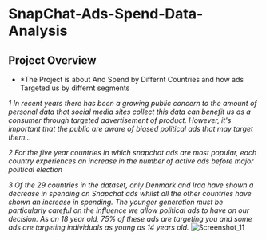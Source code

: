 # SnapChat-Ads-Spend-Data-Analysis

## Project Overview

* *The Project is about And Spend by Differnt Countries and how ads Targeted us by differnt segments

*1 In recent years there has been a growing public concern to the amount of personal data that social media sites collect this data can  benefit us as a consumer through targeted advertisement of product. However, it's important that the public are aware of biased political ads that may target them...*

*2 For the five year countries in which snapchat ads are most popular, each country experiences an increase in the number of active ads before major political election*

*3 Of the 29 countries in the dataset, only Denmark and Iraq have shown a decrease in spending on Snapchat ads whilst all the other countries have shown an increase in spending. 
The younger generation must be particularly careful on the influence we allow political ads to have on our decision. As an 18 year old, 75% of these ads are targeting you and some ads are targeting individuals as young as 14 years old.*
![Screenshot_11](https://user-images.githubusercontent.com/108445074/187690452-a1cb9dd9-4d07-455e-9290-67f451f83aeb.png)
